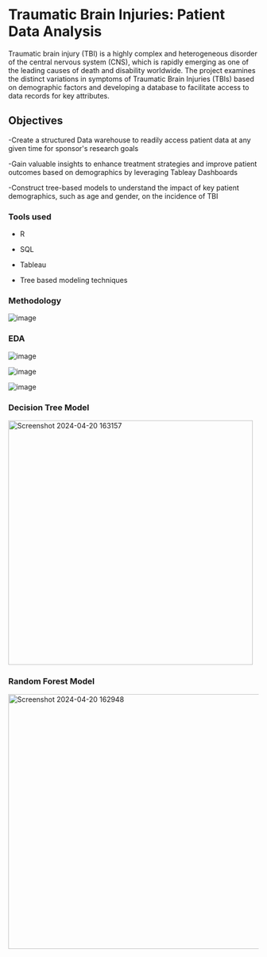 # Traumatic Brain Injuries: Patient Data Analysis

Traumatic brain injury (TBI) is a highly complex and heterogeneous disorder of the central nervous system (CNS), which is rapidly emerging as one of the leading causes of death and disability worldwide.
The project examines the distinct variations in symptoms of Traumatic Brain Injuries (TBIs) based on demographic factors and developing a database to facilitate access to data records for key attributes.

## Objectives

-Create a structured Data warehouse to readily access patient data at any given time for sponsor's research goals

-Gain valuable insights to enhance treatment strategies and improve patient outcomes based on demographics by leveraging Tableay Dashboards

-Construct tree-based models to understand the impact of key patient demographics, such as age and gender, on the incidence of TBI 

### Tools used

- R 

- SQL

- Tableau

- Tree based modeling techniques

### Methodology
![image](https://github.com/Naina2093/Traumatic-Brain-Injuries-Project/assets/157861184/767ccfbf-2aae-4cbe-8ff6-aa3a4d20515d)

### EDA 
![image](https://github.com/Naina2093/Traumatic-Brain-Injuries-Project/assets/157861184/1a6aee1a-efae-4b76-a4e5-ebdf38e06d32)

![image](https://github.com/Naina2093/Traumatic-Brain-Injuries-Project/assets/157861184/8538c124-05aa-4e31-ad90-7f4c598424b9)

![image](https://github.com/Naina2093/Traumatic-Brain-Injuries-Project/assets/157861184/b8934e86-b11b-4c23-bd5b-4e6128067f43)

### Decision Tree Model

<img width="492" alt="Screenshot 2024-04-20 163157" src="https://github.com/Naina2093/Traumatic-Brain-Injuries-Project/assets/157861184/4c76c617-875a-4dd2-b0d1-ea5ad09b8caa">

### Random Forest Model

<img width="513" alt="Screenshot 2024-04-20 162948" src="https://github.com/Naina2093/Traumatic-Brain-Injuries-Project/assets/157861184/df1f0369-1aa7-4b83-b6c3-ec64b50a5a31">

